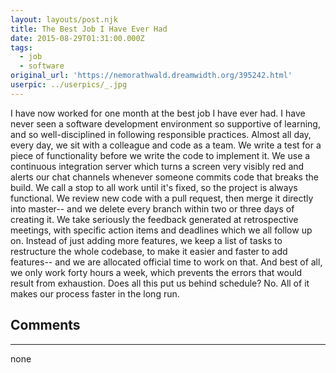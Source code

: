 ```yaml
---
layout: layouts/post.njk
title: The Best Job I Have Ever Had
date: 2015-08-29T01:31:00.000Z
tags:
  - job
  - software
original_url: 'https://nemorathwald.dreamwidth.org/395242.html'
userpic: ../userpics/_.jpg
---
```

I have now worked for one month at the best job I have ever had. I have never seen a software development environment so supportive of learning, and so well-disciplined in following responsible practices. Almost all day, every day, we sit with a colleague and code as a team. We write a test for a piece of functionality before we write the code to implement it. We use a continuous integration server which turns a screen very visibly red and alerts our chat channels whenever someone commits code that breaks the build. We call a stop to all work until it's fixed, so the project is always functional. We review new code with a pull request, then merge it directly into master-- and we delete every branch within two or three days of creating it. We take seriously the feedback generated at retrospective meetings, with specific action items and deadlines which we all follow up on. Instead of just adding more features, we keep a list of tasks to restructure the whole codebase, to make it easier and faster to add features-- and we are allocated official time to work on that. And best of all, we only work forty hours a week, which prevents the errors that would result from exhaustion. Does all this put us behind schedule? No. All of it makes our process faster in the long run.

## Comments

---

none
